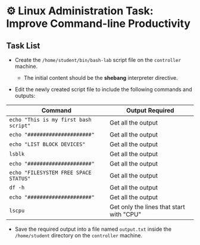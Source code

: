 # ⚙️ Linux Administration Task: Improve Command-line Productivity

## Task List

- Create the `/home/student/bin/bash-lab` script file on the `controller` machine.  
  - The initial content should be the **shebang** interpreter directive.  

- Edit the newly created script file to include the following commands and outputs:

| Command                                     | Output Required                           |
|---------------------------------------------|--------------------------------------------|
| `echo "This is my first bash script"`       | Get all the output                         |
| `echo "#####################"`              | Get all the output                         |
| `echo "LIST BLOCK DEVICES"`                 | Get all the output                         |
| `lsblk`                                     | Get all the output                         |
| `echo "#####################"`              | Get all the output                         |
| `echo "FILESYSTEM FREE SPACE STATUS"`       | Get all the output                         |
| `df -h`                                     | Get all the output                         |
| `echo "#####################"`              | Get all the output                         |
| `lscpu`                                     | Get only the lines that start with "CPU"   |

- Save the required output into a file named `output.txt` inside the `/home/student` directory on the `controller` machine.  
